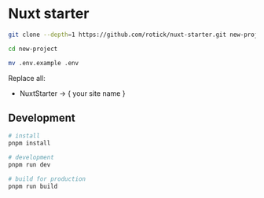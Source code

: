 # Nuxt starter
```bash
git clone --depth=1 https://github.com/rotick/nuxt-starter.git new-project

cd new-project

mv .env.example .env
```
Replace all:
- NuxtStarter -> { your site name }

## Development

```bash
# install
pnpm install

# development
pnpm run dev

# build for production
pnpm run build
```
